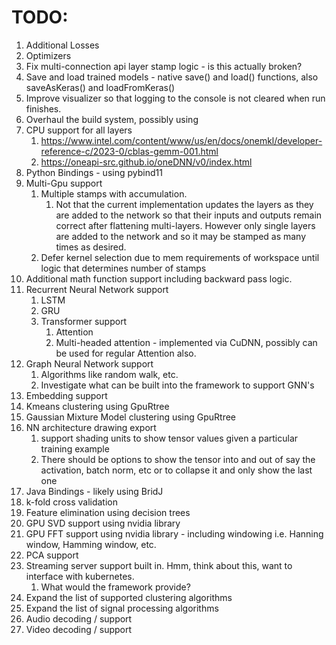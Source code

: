# TODO:
1. Additional Losses
2. Optimizers
3. Fix multi-connection api layer stamp logic - is this actually broken?
4. Save and load trained models - native save() and load() functions, also saveAsKeras() and loadFromKeras()
5. Improve visualizer so that logging to the console is not cleared when run finishes.
6. Overhaul the build system, possibly using 
7. CPU support for all layers
   1. https://www.intel.com/content/www/us/en/docs/onemkl/developer-reference-c/2023-0/cblas-gemm-001.html
   2. https://oneapi-src.github.io/oneDNN/v0/index.html
8. Python Bindings - using pybind11
9. Multi-Gpu support
   1. Multiple stamps with accumulation.
      1. Not that the current implementation updates the layers as they are added to the network so that their inputs and outputs remain correct after flattening multi-layers. However only single layers are added to the network and so it may be stamped as many times as desired.
   2. Defer kernel selection due to mem requirements of workspace until logic that determines number of stamps
10. Additional math function support including backward pass logic.
11. Recurrent Neural Network support
    1. LSTM
    1. GRU
    1. Transformer support
       1. Attention 
       1. Multi-headed attention - implemented via CuDNN, possibly can be used for regular Attention also.
12. Graph Neural Network support
    1. Algorithms like random walk, etc.
    1. Investigate what can be built into the framework to support GNN's
13. Embedding support
14. Kmeans clustering using GpuRtree
15. Gaussian Mixture Model clustering using GpuRtree
16. NN architecture drawing export
    1. support shading units to show tensor values given a particular training example
    2. There should be options to show the tensor into and out of say the activation, batch norm, etc or to collapse it and only show the last one
17. Java Bindings - likely using BridJ
18. k-fold cross validation
19. Feature elimination using decision trees
20. GPU SVD support using nvidia library
21. GPU FFT support using nvidia library - including windowing i.e. Hanning window, Hamming window, etc.
22. PCA support
23. Streaming server support built in. Hmm, think about this, want to interface with kubernetes.
    1. What would the framework provide?
24. Expand the list of supported clustering algorithms
25. Expand the list of signal processing algorithms
26. Audio decoding / support
27. Video decoding / support
